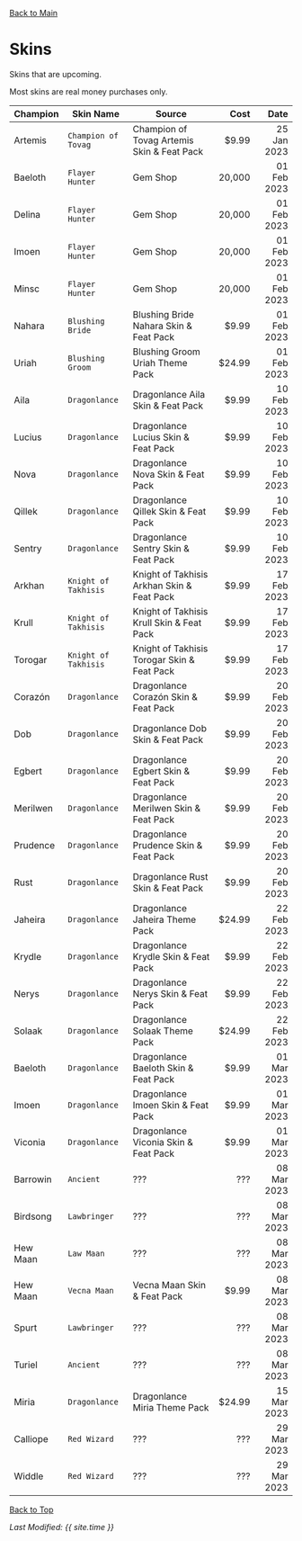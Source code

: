 [Back to Main](index.md)

# Skins

Skins that are upcoming.

Most skins are real money purchases only.

| Champion | Skin Name | Source | Cost | Date |
|---|---|---|--:|--:|
| Artemis | `Champion of Tovag` | Champion of Tovag Artemis Skin & Feat Pack | $9.99 | 25 Jan 2023 |
| Baeloth | `Flayer Hunter` | Gem Shop | 20,000 | 01 Feb 2023 |
| Delina | `Flayer Hunter` | Gem Shop | 20,000 | 01 Feb 2023 |
| Imoen | `Flayer Hunter` | Gem Shop | 20,000 | 01 Feb 2023 |
| Minsc | `Flayer Hunter` | Gem Shop | 20,000 | 01 Feb 2023 |
| Nahara | `Blushing Bride` | Blushing Bride Nahara Skin & Feat Pack | $9.99 | 01 Feb 2023 |
| Uriah | `Blushing Groom` | Blushing Groom Uriah Theme Pack | $24.99 | 01 Feb 2023 |
| Aila | `Dragonlance` | Dragonlance Aila Skin & Feat Pack | $9.99 | 10 Feb 2023 |
| Lucius | `Dragonlance` | Dragonlance Lucius Skin & Feat Pack | $9.99 | 10 Feb 2023 |
| Nova | `Dragonlance` | Dragonlance Nova Skin & Feat Pack | $9.99 | 10 Feb 2023 |
| Qillek | `Dragonlance` | Dragonlance Qillek Skin & Feat Pack | $9.99 | 10 Feb 2023 |
| Sentry | `Dragonlance` | Dragonlance Sentry Skin & Feat Pack | $9.99 | 10 Feb 2023 |
| Arkhan | `Knight of Takhisis` | Knight of Takhisis Arkhan Skin & Feat Pack | $9.99 | 17 Feb 2023 |
| Krull | `Knight of Takhisis` | Knight of Takhisis Krull Skin & Feat Pack | $9.99 | 17 Feb 2023 |
| Torogar | `Knight of Takhisis` | Knight of Takhisis Torogar Skin & Feat Pack | $9.99 | 17 Feb 2023 |
| Corazón | `Dragonlance` | Dragonlance Corazón Skin & Feat Pack | $9.99 | 20 Feb 2023 |
| Dob | `Dragonlance` | Dragonlance Dob Skin & Feat Pack | $9.99 | 20 Feb 2023 |
| Egbert | `Dragonlance` | Dragonlance Egbert Skin & Feat Pack | $9.99 | 20 Feb 2023 |
| Merilwen | `Dragonlance` | Dragonlance Merilwen Skin & Feat Pack | $9.99 | 20 Feb 2023 |
| Prudence | `Dragonlance` | Dragonlance Prudence Skin & Feat Pack | $9.99 | 20 Feb 2023 |
| Rust | `Dragonlance` | Dragonlance Rust Skin & Feat Pack | $9.99 | 20 Feb 2023 |
| Jaheira | `Dragonlance` | Dragonlance Jaheira Theme Pack | $24.99 | 22 Feb 2023 |
| Krydle | `Dragonlance` | Dragonlance Krydle Skin & Feat Pack | $9.99 | 22 Feb 2023 |
| Nerys | `Dragonlance` | Dragonlance Nerys Skin & Feat Pack | $9.99 | 22 Feb 2023 |
| Solaak | `Dragonlance` | Dragonlance Solaak Theme Pack | $24.99 | 22 Feb 2023 |
| Baeloth | `Dragonlance` | Dragonlance Baeloth Skin & Feat Pack | $9.99 | 01 Mar 2023 |
| Imoen | `Dragonlance` | Dragonlance Imoen Skin & Feat Pack | $9.99 | 01 Mar 2023 |
| Viconia | `Dragonlance` | Dragonlance Viconia Skin & Feat Pack | $9.99 | 01 Mar 2023 |
| Barrowin | `Ancient` | ??? | ??? | 08 Mar 2023 |
| Birdsong | `Lawbringer` | ??? | ??? | 08 Mar 2023 |
| Hew Maan | `Law Maan` | ??? | ??? | 08 Mar 2023 |
| Hew Maan | `Vecna Maan` | Vecna Maan Skin & Feat Pack | $9.99 | 08 Mar 2023 |
| Spurt | `Lawbringer` | ??? | ??? | 08 Mar 2023 |
| Turiel | `Ancient` | ??? | ??? | 08 Mar 2023 |
| Miria | `Dragonlance` | Dragonlance Miria Theme Pack | $24.99 | 15 Mar 2023 |
| Calliope | `Red Wizard` | ??? | ??? | 29 Mar 2023 |
| Widdle | `Red Wizard` | ??? | ??? | 29 Mar 2023 |

[Back to Top](#top)

*Last Modified: {{ site.time }}*